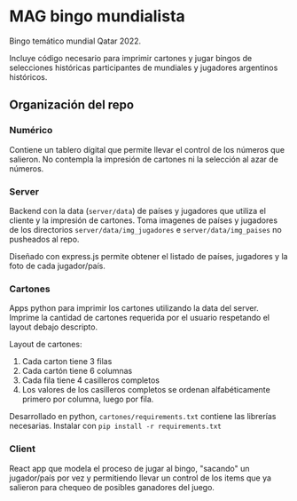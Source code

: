 # MAG bingo mundialista

Bingo temático mundial Qatar 2022.

Incluye código necesario para imprimir cartones y jugar bingos de selecciones históricas participantes de mundiales y jugadores argentinos históricos.

## Organización del repo

### Numérico

Contiene un tablero dígital que permite llevar el control de los números que salieron. No contempla la impresión de cartones ni la selección al azar de números.

### Server

Backend con la data (`server/data`) de países y jugadores que utiliza el cliente y la impresión de cartones. Toma imagenes de países y jugadores de los directorios `server/data/img_jugadores` e `server/data/img_paises` no pusheados al repo.

Diseñado con express.js permite obtener el listado de países, jugadores y la foto de cada jugador/país.

### Cartones

Apps python para imprimir los cartones utilizando la data del server. Imprime la cantidad de cartones requerida por el usuario respetando el layout debajo descripto.

Layout de cartones:

1. Cada carton tiene 3 filas
2. Cada cartón tiene 6 columnas
3. Cada fila tiene 4 casilleros completos
4. Los valores de los casilleros completos se ordenan alfabéticamente primero por columna, luego por fila.

Desarrollado en python, `cartones/requirements.txt` contiene las librerías necesarias. Instalar con `pip install -r requirements.txt`

### Client

React app que modela el proceso de jugar al bingo, "sacando" un jugador/país por vez y permitiendo llevar un control de los items que ya salieron para chequeo de posibles ganadores del juego.
